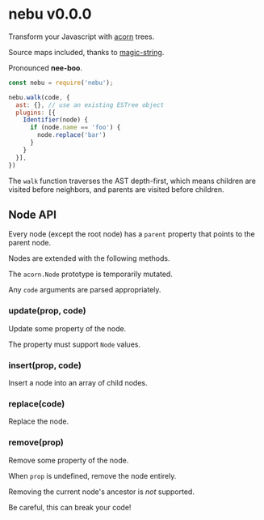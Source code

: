 # nebu v0.0.0

Transform your Javascript with [acorn][1] trees.

Source maps included, thanks to [magic-string][2].

Pronounced **nee-boo**.

[1]: https://github.com/acornjs/acorn
[2]: https://github.com/Rich-Harris/magic-string

```js
const nebu = require('nebu');

nebu.walk(code, {
  ast: {}, // use an existing ESTree object
  plugins: [{
    Identifier(node) {
      if (node.name == 'foo') {
        node.replace('bar')
      }
    }
  }],
})
```

The `walk` function traverses the AST depth-first, which means children are
visited before neighbors, and parents are visited before children.

## Node API

Every node (except the root node) has a `parent` property that points to
the parent node.

Nodes are extended with the following methods.

The `acorn.Node` prototype is temporarily mutated.

Any `code` arguments are parsed appropriately.

### update(prop, code)

Update some property of the node.

The property must support `Node` values.

### insert(prop, code)

Insert a node into an array of child nodes.

### replace(code)

Replace the node.

### remove(prop)

Remove some property of the node.

When `prop` is undefined, remove the node entirely.

Removing the current node's ancestor is *not* supported.

Be careful, this can break your code!
